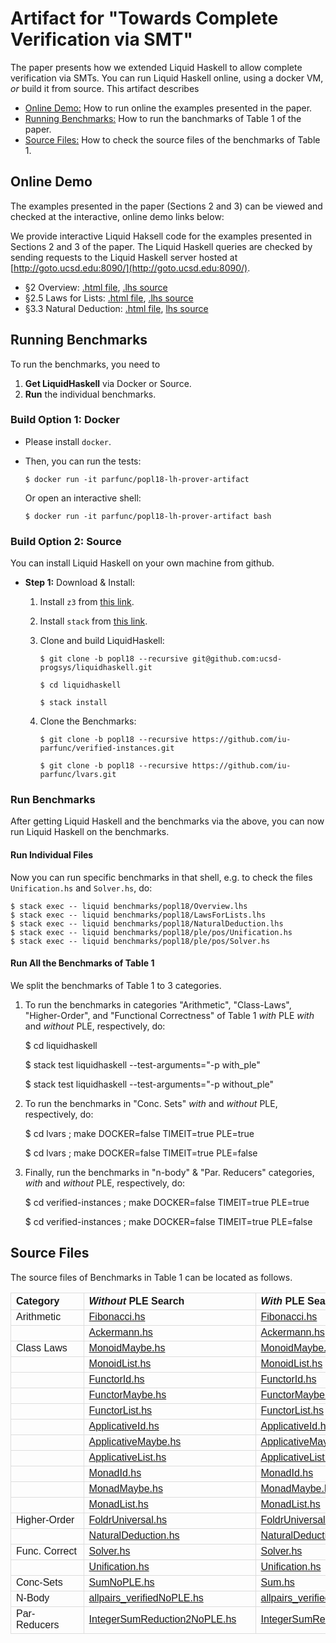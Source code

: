 # Artifact for "Towards Complete Verification via SMT"

The paper presents how we extended Liquid Haskell 
to allow complete verification via SMTs.
You can run Liquid Haskell online, 
using a docker VM, *or* 
build it from source.
This artifact describes

- [Online Demo:](#online) How to run online the examples presented in the paper. 
- [Running Benchmarks:](#benchmarks) How to run the banchmarks of Table 1 of the paper.
- [Source Files:](#source-files) How to check the source files of the benchmarks of Table 1.



## <a name="online"></a> Online Demo


The examples presented in the paper (Sections 2 and 3) can be viewed 
and checked at the interactive, online demo links below: 


We provide interactive Liquid Haksell code for 
the examples presented in Sections 2 and 3 of the paper. 
The Liquid Haskell queries are checked by sending requests to 
the Liquid Haskell server hosted at [http://goto.ucsd.edu:8090/](http://goto.ucsd.edu:8090/).

- §2 Overview: [.html file](http://goto.ucsd.edu/~nvazou/popl18/_site/Overview.html), [.lhs source](https://raw.githubusercontent.com/ucsd-progsys/liquidhaskell/popl18/benchmarks/popl18/ple/Overview.lhs)
- §2.5 Laws for Lists: [.html file](http://goto.ucsd.edu/~nvazou/popl18/_site/LawsForLists.html), [.lhs source](https://raw.githubusercontent.com/ucsd-progsys/liquidhaskell/popl18/benchmarks/popl18/ple/LawsForLists.lhs) 
- §3.3 Natural Deduction: [.html file](http://goto.ucsd.edu/~nvazou/popl18/_site/NaturalDeduction.html), [lhs source](https://github.com/ucsd-progsys/liquidhaskell/blob/popl18/benchmarks/popl18/ple/NaturalDeduction.lhs)


## <a name="benchmarks"></a> Running Benchmarks

To run the benchmarks, you need to

1. **Get LiquidHaskell** via Docker or Source. 
2. **Run** the individual benchmarks.


### Build Option 1: Docker 

- Please install `docker`. 

- Then, you can run the tests:

    ```
    $ docker run -it parfunc/popl18-lh-prover-artifact
    ```

    Or open an interactive shell:

    ```
    $ docker run -it parfunc/popl18-lh-prover-artifact bash
    ```

### Build Option 2: Source 

You can install Liquid Haskell on your own machine from github. 

- **Step 1:** Download & Install:

    1. Install `z3` from [this link](https://github.com/Z3Prover/z3/releases).

    2. Install `stack` from [this link](https://docs.haskellstack.org/en/stable/README/).

    3. Clone and build LiquidHaskell:

        ```
        $ git clone -b popl18 --recursive git@github.com:ucsd-progsys/liquidhaskell.git
        ```

        ```
        $ cd liquidhaskell
        ```
        
        ```
        $ stack install
        ```
    
    4. Clone the Benchmarks:

        ```
        $ git clone -b popl18 --recursive https://github.com/iu-parfunc/verified-instances.git
        ```

        ```
        $ git clone -b popl18 --recursive https://github.com/iu-parfunc/lvars.git
        ```

### Run Benchmarks

After getting Liquid Haskell and the benchmarks via the above,
you can now run Liquid Haskell on the benchmarks.

#### Run Individual Files

Now you can run specific benchmarks in that shell, e.g. 
to check the files `Unification.hs` and `Solver.hs`, do:


    $ stack exec -- liquid benchmarks/popl18/Overview.lhs
    $ stack exec -- liquid benchmarks/popl18/LawsForLists.lhs
    $ stack exec -- liquid benchmarks/popl18/NaturalDeduction.lhs
    $ stack exec -- liquid benchmarks/popl18/ple/pos/Unification.hs
    $ stack exec -- liquid benchmarks/popl18/ple/pos/Solver.hs

#### Run All the Benchmarks of Table 1

We split the benchmarks of Table 1 to 3 categories.


1. To run the benchmarks in categories "Arithmetic", "Class-Laws", "Higher-Order", and "Functional Correctness" of Table 1 _with_ PLE _with_ and _without_ PLE, respectively, do:

    $ cd liquidhaskell

    $ stack test liquidhaskell --test-arguments="-p with_ple"
    
    $ stack test liquidhaskell --test-arguments="-p without_ple"


2. To run the benchmarks in "Conc. Sets" _with_ and _without_ PLE, respectively, do:

    $ cd lvars ; make DOCKER=false TIMEIT=true PLE=true

    $ cd lvars ; make DOCKER=false TIMEIT=true PLE=false


3. Finally, run the benchmarks in "n-body" & "Par. Reducers" categories, _with_ and _without_ PLE, respectively, do:

    $ cd verified-instances ; make DOCKER=false TIMEIT=true PLE=true

    $ cd verified-instances ; make DOCKER=false TIMEIT=true PLE=false



## <a name="source-files"></a>Source Files 

The source files of Benchmarks in Table 1 can be located as follows.

<style>
table {
    border-collapse: collapse;
    font-family: arial, sans-serif;
    text-align: left;
}

td, th {
    border: 1px solid #dddddd;
    border-collapse: collapse;
    text-align: left;
}
</style>

<table>
  <tr>
    <th>Category</th>
    <th><i>Without</i> PLE Search&nbsp;&nbsp;</th>
    <th><i>With</i> PLE Search&nbsp;&nbsp;</th>
  </tr>
  <tr>
    <td>Arithmetic</td>
    <td><a target="_blank" href="https://raw.githubusercontent.com/ucsd-progsys/liquidhaskell/popl18/benchmarks/popl18/without_ple/pos/Fibonacci.hs">Fibonacci.hs</a></td>
    <td><a target="_blank" href="https://raw.githubusercontent.com/ucsd-progsys/liquidhaskell/popl18/benchmarks/popl18/with_ple/pos/Fibonacci.hs">Fibonacci.hs</a></td>
  </tr>
  <tr>
    <td></td>
    <td><a target="_blank" href="https://raw.githubusercontent.com/ucsd-progsys/liquidhaskell/popl18/benchmarks/popl18/without_ple/pos/Ackermann.hs">Ackermann.hs</a></td>
    <td><a target="_blank" href="https://raw.githubusercontent.com/ucsd-progsys/liquidhaskell/popl18/benchmarks/popl18/with_ple/pos/Ackermann.hs">Ackermann.hs</a></td>
  </tr>
  <tr>
    <td>Class Laws</td>
    <td><a target="_blank" href="https://raw.githubusercontent.com/ucsd-progsys/liquidhaskell/popl18/benchmarks/popl18/without_ple/pos/MonoidMaybe.hs">MonoidMaybe.hs</a></td>
    <td><a target="_blank" href="https://raw.githubusercontent.com/ucsd-progsys/liquidhaskell/popl18/benchmarks/popl18/with_ple/pos/MonoidMaybe.hs">MonoidMaybe.hs</a></td>
  </tr>
  <tr>
    <td></td>
    <td><a target="_blank" href="https://raw.githubusercontent.com/ucsd-progsys/liquidhaskell/popl18/benchmarks/popl18/without_ple/pos/MonoidList.hs">MonoidList.hs</a></td>
    <td><a target="_blank" href="https://raw.githubusercontent.com/ucsd-progsys/liquidhaskell/popl18/benchmarks/popl18/with_ple/pos/MonoidList.hs">MonoidList.hs</a></td>
  </tr>
  <tr>
    <td></td>
    <td><a target="_blank" href="https://raw.githubusercontent.com/ucsd-progsys/liquidhaskell/popl18/benchmarks/popl18/without_ple/pos/FunctorId.hs">FunctorId.hs</a></td>
    <td><a target="_blank" href="https://raw.githubusercontent.com/ucsd-progsys/liquidhaskell/popl18/benchmarks/popl18/with_ple/pos/FunctorId.hs">FunctorId.hs</a></td>
  </tr>
  <tr>
    <td></td>
    <td><a target="_blank" href="https://raw.githubusercontent.com/ucsd-progsys/liquidhaskell/popl18/benchmarks/popl18/without_ple/pos/FunctorMaybe.hs">FunctorMaybe.hs</a></td>
    <td><a target="_blank" href="https://raw.githubusercontent.com/ucsd-progsys/liquidhaskell/popl18/benchmarks/popl18/with_ple/pos/FunctorMaybe.hs">FunctorMaybe.hs</a></td>
  </tr>
  <tr>
    <td></td>
    <td><a target="_blank" href="https://raw.githubusercontent.com/ucsd-progsys/liquidhaskell/popl18/benchmarks/popl18/without_ple/pos/FunctorList.hs">FunctorList.hs</a></td>
    <td><a target="_blank" href="https://raw.githubusercontent.com/ucsd-progsys/liquidhaskell/popl18/benchmarks/popl18/with_ple/pos/FunctorList.hs">FunctorList.hs</a></td>
  </tr>
  <tr>
    <td></td>
    <td><a target="_blank" href="https://raw.githubusercontent.com/ucsd-progsys/liquidhaskell/popl18/benchmarks/popl18/without_ple/pos/ApplicativeId.hs">ApplicativeId.hs</a></td>
    <td><a target="_blank" href="https://raw.githubusercontent.com/ucsd-progsys/liquidhaskell/popl18/benchmarks/popl18/with_ple/pos/ApplicativeId.hs">ApplicativeId.hs</a></td>
  </tr>
  <tr>
    <td></td>
    <td><a target="_blank" href="https://raw.githubusercontent.com/ucsd-progsys/liquidhaskell/popl18/benchmarks/popl18/without_ple/pos/ApplicativeMaybe.hs">ApplicativeMaybe.hs</a></td>
    <td><a target="_blank" href="https://raw.githubusercontent.com/ucsd-progsys/liquidhaskell/popl18/benchmarks/popl18/with_ple/pos/ApplicativeMaybe.hs">ApplicativeMaybe.hs</a></td>
  </tr>
  <tr>
    <td></td>
    <td><a target="_blank" href="https://raw.githubusercontent.com/ucsd-progsys/liquidhaskell/popl18/benchmarks/popl18/without_ple/pos/ApplicativeList.hs">ApplicativeList.hs</a></td>
    <td><a target="_blank" href="https://raw.githubusercontent.com/ucsd-progsys/liquidhaskell/popl18/benchmarks/popl18/with_ple/pos/ApplicativeList.hs">ApplicativeList.hs</a></td>
  </tr>
  <tr>
    <td></td>
    <td><a target="_blank" href="https://raw.githubusercontent.com/ucsd-progsys/liquidhaskell/popl18/benchmarks/popl18/without_ple/pos/MonadId.hs">MonadId.hs</a></td>
    <td><a target="_blank" href="https://raw.githubusercontent.com/ucsd-progsys/liquidhaskell/popl18/benchmarks/popl18/with_ple/pos/MonadId.hs">MonadId.hs</a></td>
  </tr>
  <tr>
    <td></td>
    <td><a target="_blank" href="https://raw.githubusercontent.com/ucsd-progsys/liquidhaskell/popl18/benchmarks/popl18/without_ple/pos/MonadMaybe.hs">MonadMaybe.hs</a></td>
    <td><a target="_blank" href="https://raw.githubusercontent.com/ucsd-progsys/liquidhaskell/popl18/benchmarks/popl18/with_ple/pos/MonadMaybe.hs">MonadMaybe.hs</a></td>
  </tr>
  <tr>
    <td></td>
    <td><a target="_blank" href="https://raw.githubusercontent.com/ucsd-progsys/liquidhaskell/popl18/benchmarks/popl18/without_ple/pos/MonadList.hs">MonadList.hs</a></td>
    <td><a target="_blank" href="https://raw.githubusercontent.com/ucsd-progsys/liquidhaskell/popl18/benchmarks/popl18/with_ple/pos/MonadList.hs">MonadList.hs</a></td>
  </tr>
  <tr>
    <td>Higher-Order</td>
    <td><a target="_blank" href="https://raw.githubusercontent.com/ucsd-progsys/liquidhaskell/popl18/benchmarks/popl18/without_ple/pos/FoldrUniversal.hs">FoldrUniversal.hs</a></td>
    <td><a target="_blank" href="https://raw.githubusercontent.com/ucsd-progsys/liquidhaskell/popl18/benchmarks/popl18/with_ple/pos/FoldrUniversal.hs">FoldrUniversal.hs</a></td>
  </tr>
  <tr>
    <td></td>
    <td><a target="_blank" href="https://raw.githubusercontent.com/ucsd-progsys/liquidhaskell/popl18/benchmarks/popl18/without_ple/pos/NaturalDeduction.hs">NaturalDeduction.hs</a></td>
    <td><a target="_blank" href="https://raw.githubusercontent.com/ucsd-progsys/liquidhaskell/popl18/benchmarks/popl18/with_ple/pos/NaturalDeduction.hs">NaturalDeduction.hs</a></td>
  </tr>
  <tr>
    <td>Func. Correct</td>
    <td><a target="_blank" href="https://raw.githubusercontent.com/ucsd-progsys/liquidhaskell/popl18/benchmarks/popl18/without_ple/pos/Solver.hs">Solver.hs</a></td>
    <td><a target="_blank" href="https://raw.githubusercontent.com/ucsd-progsys/liquidhaskell/popl18/benchmarks/popl18/with_ple/pos/Solver.hs">Solver.hs</a></td>
  </tr>
  <tr>
    <td></td>
    <td><a target="_blank" href="https://raw.githubusercontent.com/ucsd-progsys/liquidhaskell/popl18/benchmarks/popl18/without_ple/pos/Unification.hs">Unification.hs</a></td>
    <td><a target="_blank" href="https://raw.githubusercontent.com/ucsd-progsys/liquidhaskell/popl18/benchmarks/popl18/with_ple/pos/Unification.hs">Unification.hs</a></td>
  </tr>
  <tr>
    <td> Conc-Sets</td>
    <td><a target="_blank" href="https://raw.githubusercontent.com/iu-parfunc/lvars/popl18/src/lvish/tests/verified/SumNoPLE.hs">SumNoPLE.hs</a></td>
    <td><a target="_blank" href="https://raw.githubusercontent.com/iu-parfunc/lvars/popl18/src/lvish/tests/verified/Sum.hs">Sum.hs</a></td>
  </tr>
  <tr>
    <td> N-Body</td>
    <td><a target="_blank" href="https://raw.githubusercontent.com/iu-parfunc/verified-instances/popl18/examples/nbody/allpairs_verifiedNoPLE.hs">allpairs_verifiedNoPLE.hs</a></td>
    <td><a target="_blank" href="https://raw.githubusercontent.com/iu-parfunc/verified-instances/popl18/examples/nbody/allpairs_verified.hs">allpairs_verified.hs</a></td>
  </tr>
  <tr>
    <td> Par-Reducers&nbsp;&nbsp;&nbsp;&nbsp;&nbsp;&nbsp;&nbsp;</td>
    <td><a target="_blank" href="https://raw.githubusercontent.com/iu-parfunc/verified-instances/popl18/examples/dpj/IntegerSumReduction2NoPLE.hs">IntegerSumReduction2NoPLE.hs</a>&nbsp;&nbsp;&nbsp;&nbsp;&nbsp;</td>
    <td><a target="_blank" href="https://raw.githubusercontent.com/iu-parfunc/verified-instances/popl18/examples/dpj/IntegerSumReduction2.hs">IntegerSumReduction2.hs</a></td>
  </tr>
</table>


